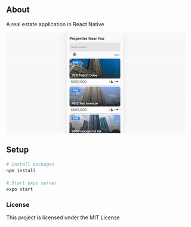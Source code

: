 ## About

A real estate application in React Native

![](https://github.com/AnyThony/anythony.github.io/blob/master/res/show-estate.gif?raw=true)

## Setup

``` bash
# Install packages
npm install

# Start expo server
expo start
```

### License

This project is licensed under the MIT License
